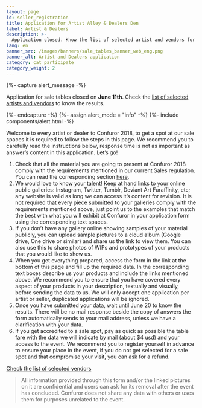 ```yaml
---
layout: page
id: seller_registration
title: Application for Artist Alley & Dealers Den
label: Artist & Dealers
description: >-
  Application closed. Know the list of selected artist and vendors for Confuror 2018
lang: en
banner_src: /images/banners/sale_tables_banner_web_eng.png
banner_alt: Artist and Dealers application
category: cat_participate
category_weight: 2
---
```


{%- capture alert_message -%}
  <p>Application for sale tables closed on <b>June 11th</b>. Check the <a href="/en/registration/sale_table/selection/">list of selected artists and vendors</a> to know the results.</p>
{%- endcapture -%}
{%- assign alert_mode = "info" -%}
{%- include components/alert.html -%}

Welcome to every artist or dealer to Confuror 2018, to get a spot at our sale spaces it is required to follow the steps in this page. We recommend you to carefully read the instructions below, response time is not as important as answer’s content in this application. Let’s go!

1. Check that all the material you are going to present at Confuror 2018 comply with the requirements mentioned in our current Sales regulation. You can read the corresponding section [here](/en/about/sales/#accepted_content).
2. We would love to know your talent! Keep at hand links to your online public galleries: Instagram, Twitter, Tumblr, Deviant Art Furaffinity, etc; any website is valid as long we can access it’s content for revision. It is not required that every piece submitted to your galleries comply with the requirements mentioned above, just point us to the examples that match the best with what you will exhibit at Confuror in your application form using the corresponding text spaces.
3. If you don’t have any gallery online showing samples of your material publicly, you can upload sample pictures to a cloud album (Google drive, One drive or similar) and share us the link to view them. You can also use this to share photos of WIPs and prototypes of your products that you would like to show us.
4. When you get everything prepared, access the form in the link at the bottom of this page and fill up the required data. In the corresponding text boxes describe us your products and include the links mentioned above. We recommend you to ensure that you have covered every aspect of your products in your description, textually and visually, before sending the data to us. We will only accept one application per artist or seller, duplicated applications will be ignored.
5. Once you have submitted your data, wait until June 20 to know the results. There will be no mail response beside the copy of answers the form automatically sends to your mail address, unless we have a clarification with your data.
6. If you get accredited to a sale spot, pay as quick as possible the table fare with the data we will indicate by mail (about $4 usd) and your access to the event. We recommend you to register yourself in advance to ensure your place in the event, if you do not get selected for a sale spot and that compromise your visit, you can ask for a refund.

<!-- <div class="registration__form-button-container">
  <a href="https://goo.gl/forms/WlykrAX7DE2cVtdB3" target="_blank" class="registration__form-button">Register here!</a>
</div> -->

<div class="registration__form-button-container">
  <a href="/en/registration/sale_table/selection" class="registration__form-button">Check the list of selected vendors</a>
</div>

> All information provided through this form and/or the linked pictures on it are confidential and users can ask for its removal after the event has concluded. Confuror does not share any data with others or uses them for purposes unrelated to the event.